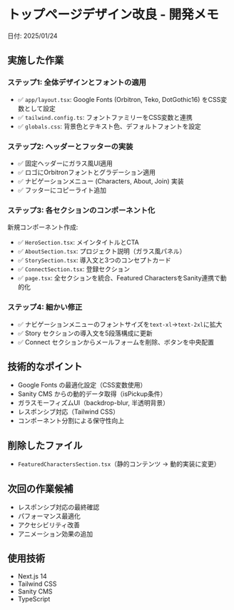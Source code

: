 # トップページデザイン改良 - 開発メモ
日付: 2025/01/24

## 実施した作業

### ステップ1: 全体デザインとフォントの適用
- ✅ `app/layout.tsx`: Google Fonts (Orbitron, Teko, DotGothic16) をCSS変数として設定
- ✅ `tailwind.config.ts`: フォントファミリーをCSS変数と連携
- ✅ `globals.css`: 背景色とテキスト色、デフォルトフォントを設定

### ステップ2: ヘッダーとフッターの実装
- ✅ 固定ヘッダーにガラス風UI適用
- ✅ ロゴにOrbitronフォントとグラデーション適用
- ✅ ナビゲーションメニュー (Characters, About, Join) 実装
- ✅ フッターにコピーライト追加

### ステップ3: 各セクションのコンポーネント化
新規コンポーネント作成:
- ✅ `HeroSection.tsx`: メインタイトルとCTA
- ✅ `AboutSection.tsx`: プロジェクト説明（ガラス風パネル）
- ✅ `StorySection.tsx`: 導入文と3つのコンセプトカード
- ✅ `ConnectSection.tsx`: 登録セクション
- ✅ `page.tsx`: 全セクションを統合、Featured CharactersをSanity連携で動的化

### ステップ4: 細かい修正
- ✅ ナビゲーションメニューのフォントサイズを`text-xl`→`text-2xl`に拡大
- ✅ Story セクションの導入文を5段落構成に更新
- ✅ Connect セクションからメールフォームを削除、ボタンを中央配置

## 技術的なポイント
- Google Fonts の最適化設定（CSS変数使用）
- Sanity CMS からの動的データ取得（isPickup条件）
- ガラスモーフィズムUI（backdrop-blur, 半透明背景）
- レスポンシブ対応（Tailwind CSS）
- コンポーネント分割による保守性向上

## 削除したファイル
- `FeaturedCharactersSection.tsx`（静的コンテンツ → 動的実装に変更）

## 次回の作業候補
- レスポンシブ対応の最終確認
- パフォーマンス最適化
- アクセシビリティ改善
- アニメーション効果の追加

## 使用技術
- Next.js 14
- Tailwind CSS
- Sanity CMS
- TypeScript